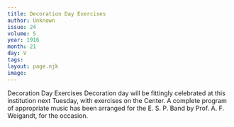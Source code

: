 ```yaml
---
title: Decoration Day Exercises
author: Unknown
issue: 24
volume: 5
year: 1916
month: 21
day: V
tags:
layout: page.njk
image:
---
```

Decoration Day Exercises      Decoration day will be fittingly celebrated at this institution next Tuesday, with exercises on the Center. A complete program of appropriate music has been arranged for the E. S. P. Band by Prof. A. F. Weigandt, for the occasion.    


